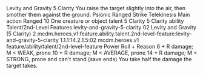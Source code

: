 <ability>
  <name>Levity and Gravity</name>
  <cost>5 Clarity</cost>
  <flavor>You raise the target slightly into the air, then smother them against the ground.</flavor>
  <keywords>
    <keyword>Psionic</keyword>
    <keyword>Ranged</keyword>
    <keyword>Strike</keyword>
    <keyword>Telekinesis</keyword>
  </keywords>
  <type>Main action</type>
  <distance>Ranged 10</distance>
  <target>One creature or object</target>
  <metadata>
    <class>talent</class>
    <cost>5 Clarity</cost>
    <cost_amount>5</cost_amount>
    <cost_resource>Clarity</cost_resource>
    <feature_type>ability</feature_type>
    <file_dpath>Talent/2nd-Level Features</file_dpath>
    <item_id>levity-and-gravity-5-clarity</item_id>
    <item_index>02</item_index>
    <item_name>Levity and Gravity (5 Clarity)</item_name>
    <level>2</level>
    <scc>mcdm.heroes.v1:feature.ability.talent.2nd-level-feature:levity-and-gravity-5-clarity</scc>
    <scdc>1.1.1:14.2.1.5:02</scdc>
    <source>mcdm.heroes.v1</source>
    <type>feature/ability/talent/2nd-level-feature</type>
  </metadata>
  <effects>
    <effect type="roll">
      <roll>Power Roll + Reason</roll>
      <t1>6 + R damage; M &lt; WEAK, prone</t1>
      <t2>10 + R damage; M &lt; AVERAGE, prone</t2>
      <t3>14 + R damage; M &lt; STRONG, prone and can&apos;t stand (save ends)</t3>
    </effect>
    <effect type="mundane" name="Strained">You take half the damage the target takes.</effect>
  </effects>
</ability>
